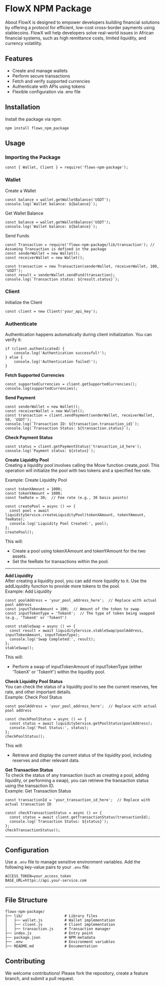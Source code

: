 # FlowX NPM Package
About FlowX is designed to empower developers building financial solutions by offering a protocol for efficient, low-cost cross-border payments using stablecoins. FlowX will help developers solve real-world issues in African financial systems, such as high remittance costs, limited liquidity, and currency volatility.

## Features
- Create and manage wallets
- Perform secure transactions
- Fetch and verify supported currencies
- Authenticate with APIs using tokens
- Flexible configuration via .env file

## Installation
Install the package via npm:
```
npm install flowx_npm_package
```

## Usage
### Importing the Package
```
const { Wallet, Client } = require('flowx-npm-package');
```

### Wallet
Create a Wallet
```
const balance = wallet.getWalletBalance('USDT');
console.log(`Wallet balance: ${balance}`);
```
Get Wallet Balance
```
const balance = wallet.getWalletBalance('USDT');
console.log(`Wallet balance: ${balance}`);
```
Send Funds
```
const Transaction = require('flowx-npm-package/lib/transaction'); // Assuming Transaction is defined in the package
const senderWallet = new Wallet();
const receiverWallet = new Wallet();

const transaction = new Transaction(senderWallet, receiverWallet, 100, 'USDT');
const result = senderWallet.sendFund(transaction);
console.log(`Transaction status: ${result.status}`);
```
### Client
Initialize the Client
```
const client = new Client('your_api_key');
```
### Authenticate
Authentication happens automatically during client initialization. You can verify it:
```
if (client.authenticated) {
    console.log('Authentication successful!');
} else {
    console.log('Authentication failed!');
}
```
**Fetch Supported Currencies**
```
const supportedCurrencies = client.getSupportedCurrencies();
console.log(supportedCurrencies);
```
**Send Payment**
```
const senderWallet = new Wallet();
const receiverWallet = new Wallet();
const transaction = client.sendPayment(senderWallet, receiverWallet, 50, 'USDT');
console.log(`Transaction ID: ${transaction.transaction_id}`);
console.log(`Transaction Status: ${transaction.status}`);
```
**Check Payment Status**
```
const status = client.getPaymentStatus('transaction_id_here');
console.log(`Payment status: ${status}`);
```

**Create Liquidity Pool** <br>
Creating a liquidity pool involves calling the Move function create_pool. This operation will initialize the pool with two tokens and a specified fee rate.

Example: Create Liquidity Pool

```
const tokenXAmount = 1000;
const tokenYAmount = 1000;
const feeRate = 30;  // Fee rate (e.g., 30 basis points)

const createPool = async () => {
  const pool = await liquidityService.createLiquidityPool(tokenXAmount, tokenYAmount, feeRate);
  console.log('Liquidity Pool Created:', pool);
};
createPool();

```

This will:

- Create a pool using tokenXAmount and tokenYAmount for the two assets.
- Set the feeRate for transactions within the pool.
___

**Add Liquidity**
<br>
After creating a liquidity pool, you can add more liquidity to it. Use the addLiquidity function to provide more tokens to the pool.
<br>
Example: Add Liquidity
```
const poolAddress = 'your_pool_address_here';  // Replace with actual pool address
const inputTokenAmount = 100;  // Amount of the token to swap
const inputTokenType = 'TokenX';  // The type of token being swapped (e.g., 'TokenX' or 'TokenY')

const stableSwap = async () => {
  const result = await liquidityService.stableSwap(poolAddress, inputTokenAmount, inputTokenType);
  console.log('Swap Completed:', result);
};
stableSwap();
```
This will:
- Perform a swap of inputTokenAmount of inputTokenType (either 'TokenX' or 'TokenY') within the liquidity pool.

**Check Liquidity Pool Status** <br>
You can check the status of a liquidity pool to see the current reserves, fee rate, and other important details.
<br>
Example: Check Pool Status
```
const poolAddress = 'your_pool_address_here';  // Replace with actual pool address

const checkPoolStatus = async () => {
  const status = await liquidityService.getPoolStatus(poolAddress);
  console.log('Pool Status:', status);
};
checkPoolStatus();
```
This will:
- Retrieve and display the current status of the liquidity pool, including reserves and other relevant data.

**Get Transaction Status**
<br>
To check the status of any transaction (such as creating a pool, adding liquidity, or performing a swap), you can retrieve the transaction status using the transaction ID.
<br>
Example: Get Transaction Status
```
const transactionId = 'your_transaction_id_here';  // Replace with actual transaction ID

const checkTransactionStatus = async () => {
  const status = await client.getTransactionStatus(transactionId);
  console.log(`Transaction Status: ${status}`);
};
checkTransactionStatus();

```
___
## Configuration
Use a ```.env``` file to manage sensitive environment variables. Add the following key-value pairs to your ```.env``` file:
```
ACCESS_TOKEN=your_access_token
BASE_URL=https://api.your-service.com
```
___
## File Structure
```
flowx-npm-package/
├── lib/                   # Library files
│   ├── wallet.js          # Wallet implementation
│   ├── client.js          # Client implementation
│   ├── transaction.js     # Transaction manager
├── index.js               # Entry point
├── package.json           # NPM metadata
├── .env                   # Environment variables
├── README.md              # Documentation
```
## Contributing
We welcome contributions! Please fork the repository, create a feature branch, and submit a pull request.